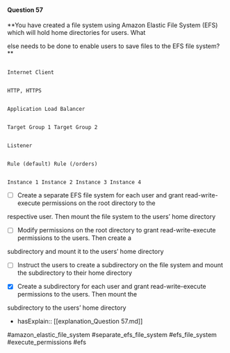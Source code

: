 #### Question  57


**You have created a file system using Amazon Elastic File System (EFS) which will hold home directories for users. What

else needs to be done to enable users to save files to the EFS file system?**


```

Internet Client

```


```

HTTP, HTTPS

```


```

Application Load Balancer

```


```

Target Group 1 Target Group 2

```


```

Listener

```


```

Rule (default) Rule (/orders)

```


```

Instance 1 Instance 2 Instance 3 Instance 4

```


- [ ] Create a separate EFS file system for each user and grant read-write-execute permissions on the root directory to the

respective user. Then mount the file system to the users’ home directory


- [ ] Modify permissions on the root directory to grant read-write-execute permissions to the users. Then create a

subdirectory and mount it to the users’ home directory


- [ ] Instruct the users to create a subdirectory on the file system and mount the subdirectory to their home directory


- [x] Create a subdirectory for each user and grant read-write-execute permissions to the users. Then mount the

subdirectory to the users’ home directory



- hasExplain:: [[explanation_Question  57.md]]

#amazon_elastic_file_system #separate_efs_file_system #efs_file_system #execute_permissions #efs 